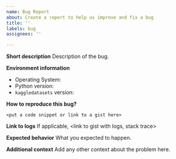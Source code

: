 ```yaml
---
name: Bug Report
about: Create a report to help us improve and fix a bug
title: ''
labels: bug
assignees: ''

---
```


**Short description**
Description of the bug.

**Environment information**
* Operating System: <os>
* Python version: <version>
* `kaggledatasets` version: <package and version>

**How to reproduce this bug?**

```
<put a code snippet or link to a gist here>
```

**Link to logs**
If applicable, <link to gist with logs, stack trace>

**Expected behavior**
What you expected to happen.

**Additional context**
Add any other context about the problem here.
